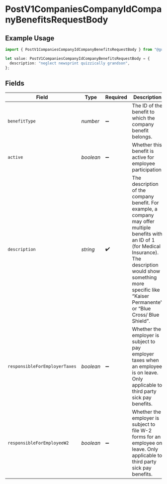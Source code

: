 # PostV1CompaniesCompanyIdCompanyBenefitsRequestBody

## Example Usage

```typescript
import { PostV1CompaniesCompanyIdCompanyBenefitsRequestBody } from "@gusto/embedded-api/models/operations/postv1companiescompanyidcompanybenefits.js";

let value: PostV1CompaniesCompanyIdCompanyBenefitsRequestBody = {
  description: "neglect newsprint quizzically grandson",
};
```

## Fields

| Field                                                                                                                                                                                                                                         | Type                                                                                                                                                                                                                                          | Required                                                                                                                                                                                                                                      | Description                                                                                                                                                                                                                                   |
| --------------------------------------------------------------------------------------------------------------------------------------------------------------------------------------------------------------------------------------------- | --------------------------------------------------------------------------------------------------------------------------------------------------------------------------------------------------------------------------------------------- | --------------------------------------------------------------------------------------------------------------------------------------------------------------------------------------------------------------------------------------------- | --------------------------------------------------------------------------------------------------------------------------------------------------------------------------------------------------------------------------------------------- |
| `benefitType`                                                                                                                                                                                                                                 | *number*                                                                                                                                                                                                                                      | :heavy_minus_sign:                                                                                                                                                                                                                            | The ID of the benefit to which the company benefit belongs.                                                                                                                                                                                   |
| `active`                                                                                                                                                                                                                                      | *boolean*                                                                                                                                                                                                                                     | :heavy_minus_sign:                                                                                                                                                                                                                            | Whether this benefit is active for employee participation.                                                                                                                                                                                    |
| `description`                                                                                                                                                                                                                                 | *string*                                                                                                                                                                                                                                      | :heavy_check_mark:                                                                                                                                                                                                                            | The description of the company benefit. For example, a company may offer multiple benefits with an ID of 1 (for Medical Insurance). The description would show something more specific like “Kaiser Permanente” or “Blue Cross/ Blue Shield”. |
| `responsibleForEmployerTaxes`                                                                                                                                                                                                                 | *boolean*                                                                                                                                                                                                                                     | :heavy_minus_sign:                                                                                                                                                                                                                            | Whether the employer is subject to pay employer taxes when an employee is on leave. Only applicable to third party sick pay benefits.                                                                                                         |
| `responsibleForEmployeeW2`                                                                                                                                                                                                                    | *boolean*                                                                                                                                                                                                                                     | :heavy_minus_sign:                                                                                                                                                                                                                            | Whether the employer is subject to file W-2 forms for an employee on leave. Only applicable to third party sick pay benefits.                                                                                                                 |
